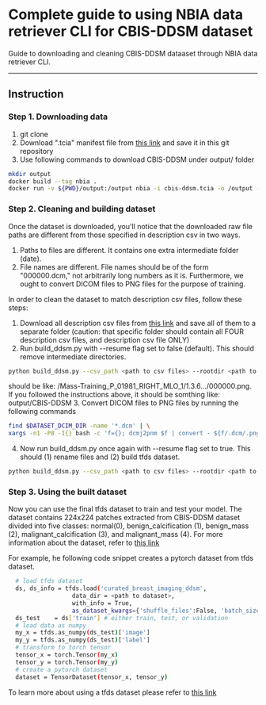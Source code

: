 # Complete guide to using NBIA data retriever CLI for CBIS-DDSM dataset

Guide to downloading and cleaning CBIS-DDSM dataaset through NBIA data retriever CLI.

---

## Instruction 

### Step 1. Downloading data 

1. git clone 
2. Download ".tcia" manifest file from [this link](https://wiki.cancerimagingarchive.net/display/Public/CBIS-DDSM) and save it in this git repository 
3. Use following commands to download CBIS-DDSM under output/ folder

```bash
mkdir output
docker build --tag nbia . 
docker run -v ${PWD}/output:/output nbia -i cbis-ddsm.tcia -o /output -p 8 -t 1200000 
```

### Step 2. Cleaning and building dataset 
Once the dataset is downloaded, you'll notice that the downloaded raw file paths are different from those specified in description csv in two ways. 
1) Paths to files are different. It contains one extra intermediate folder (date).
2) File names are different. File names should be of the form "000000.dcm," not arbitrarily long numbers as it is. 
Furthermore, we ought to convert DICOM files to PNG files for the purpose of training. 

In order to clean the dataset to match description csv files, follow these steps:
1. Download all description csv files from [this link](https://wiki.cancerimagingarchive.net/display/Public/CBIS-DDSM) and save all of them to a separate folder (caution: that specific folder should contain all FOUR description csv files, and description csv file ONLY)
2. Run build_ddsm.py with --resume flag set to false (default). This should remove intermediate directories. 
```bash
python build_ddsm.py --csv_path <path to csv files> --rootdir <path to dataset> --resume false
```
<path to dataset> should be like: <path to dataset>/Mass-Training_P_01981_RIGHT_MLO_1/1.3.6.../000000.png. If you followed the instructions above, it should be somthing like: output/CBIS-DDSM
3. Convert DICOM files to PNG files by running the following commands 
```bash
find $DATASET_DCIM_DIR -name '*.dcm' | \
xargs -n1 -P8 -I{} bash -c 'f={}; dcmj2pnm $f | convert - ${f/.dcm/.png}'
```
4. Now run build_ddsm.py once again with --resume flag set to true. This should (1) rename files and (2) build tfds dataset. 
```bash
python build_ddsm.py --csv_path <path to csv files> --rootdir <path to dataset> --resume true
```


### Step 3. Using the built dataset 
 
  Now you can use the final tfds dataset to train and test your model. The dataset contains 224x224 patches extracted from CBIS-DDSM dataset divided into five classes: normal(0), benign_calcification (1), benign_mass (2), malignant_calcification (3), and malignant_mass (4). For more information about the dataset, refer to [this link](https://www.tensorflow.org/datasets/catalog/curated_breast_imaging_ddsm)
  
  For example, he following code snippet creates a pytorch dataset from tfds dataset. 
  ```bash
    # load tfds dataset 
    ds, ds_info = tfds.load('curated_breast_imaging_ddsm',
                    data_dir = <path to dataset>,
                    with_info = True,
                    as_dataset_kwargs={'shuffle_files':False, 'batch_size':-1})
    ds_test    = ds['train'] # either train, test, or validation
    # load data as numpy 
    my_x = tfds.as_numpy(ds_test)['image']
    my_y = tfds.as_numpy(ds_test)['label']
    # transform to torch tensor
    tensor_x = torch.Tensor(my_x) 
    tensor_y = torch.Tensor(my_y)
    # create a pytorch dataset
    dataset = TensorDataset(tensor_x, tensor_y)
  ```
  To learn more about using a tfds dataset please refer to [this link](https://www.tensorflow.org/datasets)
  
